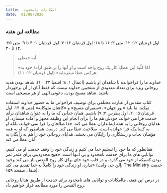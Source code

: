 ```yaml
---
title:  امکانات نامحدود
date:  01/08/2020
---
```


### مطالعه این هفته
اول قرنتیان ۱۲: ۱۲؛ متی ۳: ۱۶ تا ۱۸؛ اول قرنتیان ۱۲: ۷؛ اول قرنتیان ۱: ۴ تا ۹؛ متی ۲۵: ۱۴ تا ۳۰.

> <p>آیه حفظی</p>
> «امّا كلّیهٔ این عطایا كار یک روح واحد است و او آنها را بر طبق ارادهٔ خود به هرکس عطا میفرماید» (اول قرنتیان ۱۲: ۱۱).

خداوند ما را فراخوانده تا شاهدان او باشیم (اعمال ۱: ۸؛ اشعیا ۴٣: ۱۰). شاهد بودن هدیه روحانی ویژه برای تعداد معدودی از منتخبین خداوند نیست که فقط آنان از آن برخوردار باشند. شاهد مسیح بودن، دعوتی الهی از هر مسیحی است.

کتاب مقدس از عبارت مختلفی برای توصیف فراخوانی ما به حضور خداوند استفاده میکند. ما باید «نور جهان» ،«سفیران مسیح» و «کاهنان ملوکانه» (متی ۵: ۱۴، اول قرنتیان ۵: ۲۰، اول پطرس ۲: ۹) باشیم. همان خدایی که ما را به عنوان شاهدان برای خدمت فرا می خواند، خودش هم ما را برای انجام این وظیفه مجهز و آماده میسازد. او هدایای روحانی را به همه ایمانداران عطا می کند. خدا صالحان را فرا نمی خواند، بلکه او به کسانیکه فرا خوانده است، صلاحیت عطا می کند. درست همانطور که او به همه مؤمنان نجات و رستگاری را رایگان می بخشد، هدایای روحانی خود را هم به رایگان به آنان عطا می کند.

همانطور که ما خود را تسلیم خدا می کنیم و زندگی خود را وقف خدمت او می کنیم، توانایی های ما برای خدمت نامحدود و بی انتها است. «هیچ محدودیتی برای مثمر ثمر بودن کسیکه از خود می گذرد، و در قلب خود جای برای کار روح القدس باز می کند وجود ندارد، او زندگی خود را کاملاً به خدا تقدیم می کند» (اِلن جی وایت، The Ministry خدمت شفا ، صفحه ۱۵۹).

در درس این هفته، ماامکانات و توانایی های نامحدود برای خدمت از طریق هدایا روحانی روح القدس را مورد مطالعه قرار خواهیم داد.